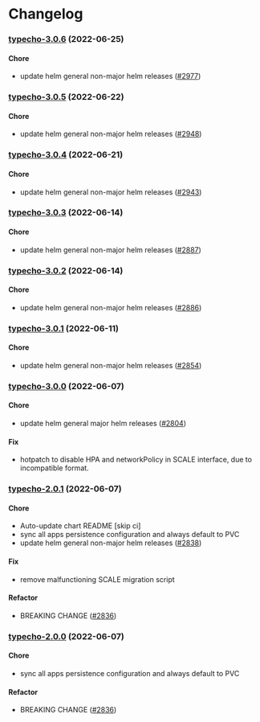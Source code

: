 # Changelog<br>


<a name="typecho-3.0.6"></a>
### [typecho-3.0.6](https://github.com/truecharts/apps/compare/typecho-3.0.5...typecho-3.0.6) (2022-06-25)

#### Chore

* update helm general non-major helm releases ([#2977](https://github.com/truecharts/apps/issues/2977))



<a name="typecho-3.0.5"></a>
### [typecho-3.0.5](https://github.com/truecharts/apps/compare/typecho-3.0.4...typecho-3.0.5) (2022-06-22)

#### Chore

* update helm general non-major helm releases ([#2948](https://github.com/truecharts/apps/issues/2948))



<a name="typecho-3.0.4"></a>
### [typecho-3.0.4](https://github.com/truecharts/apps/compare/typecho-3.0.3...typecho-3.0.4) (2022-06-21)

#### Chore

* update helm general non-major helm releases ([#2943](https://github.com/truecharts/apps/issues/2943))



<a name="typecho-3.0.3"></a>
### [typecho-3.0.3](https://github.com/truecharts/apps/compare/typecho-3.0.2...typecho-3.0.3) (2022-06-14)

#### Chore

* update helm general non-major helm releases ([#2887](https://github.com/truecharts/apps/issues/2887))



<a name="typecho-3.0.2"></a>
### [typecho-3.0.2](https://github.com/truecharts/apps/compare/typecho-3.0.1...typecho-3.0.2) (2022-06-14)

#### Chore

* update helm general non-major helm releases ([#2886](https://github.com/truecharts/apps/issues/2886))



<a name="typecho-3.0.1"></a>
### [typecho-3.0.1](https://github.com/truecharts/apps/compare/typecho-3.0.0...typecho-3.0.1) (2022-06-11)

#### Chore

* update helm general non-major helm releases ([#2854](https://github.com/truecharts/apps/issues/2854))



<a name="typecho-3.0.0"></a>
### [typecho-3.0.0](https://github.com/truecharts/apps/compare/typecho-2.0.1...typecho-3.0.0) (2022-06-07)

#### Chore

* update helm general major helm releases ([#2804](https://github.com/truecharts/apps/issues/2804))

#### Fix

* hotpatch to disable HPA and networkPolicy in SCALE interface, due to incompatible format.



<a name="typecho-2.0.1"></a>
### [typecho-2.0.1](https://github.com/truecharts/apps/compare/typecho-1.0.10...typecho-2.0.1) (2022-06-07)

#### Chore

* Auto-update chart README [skip ci]
* sync all apps persistence configuration and always default to PVC
* update helm general non-major helm releases ([#2838](https://github.com/truecharts/apps/issues/2838))

#### Fix

* remove malfunctioning SCALE migration script

#### Refactor

* BREAKING CHANGE ([#2836](https://github.com/truecharts/apps/issues/2836))



<a name="typecho-2.0.0"></a>
### [typecho-2.0.0](https://github.com/truecharts/apps/compare/typecho-1.0.10...typecho-2.0.0) (2022-06-07)

#### Chore

* sync all apps persistence configuration and always default to PVC

#### Refactor

* BREAKING CHANGE ([#2836](https://github.com/truecharts/apps/issues/2836))
